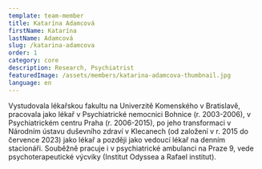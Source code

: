 ```yaml
---
template: team-member
title: Katarína Adamcová
firstName: Katarína
lastName: Adamcová
slug: /katarina-adamcova
order: 1
category: core
description: Research, Psychiatrist
featuredImage: /assets/members/katarina-adamcova-thumbnail.jpg
language: en
---
```


Vystudovala lékařskou fakultu na Univerzitě Komenského v Bratislavě, pracovala jako lékař v Psychiatrické nemocnici Bohnice (r. 2003-2006), v Psychiatrickém centru Praha (r. 2006-2015), po jeho transformaci v Národním ústavu duševního zdraví v Klecanech (od založení v r. 2015 do července 2023) jako lékař a později jako vedoucí lékař na denním stacionáři. Souběžně pracuje i v psychiatrické ambulanci na Praze 9, vede psychoterapeutické výcviky (Institut Odyssea a Rafael institut).